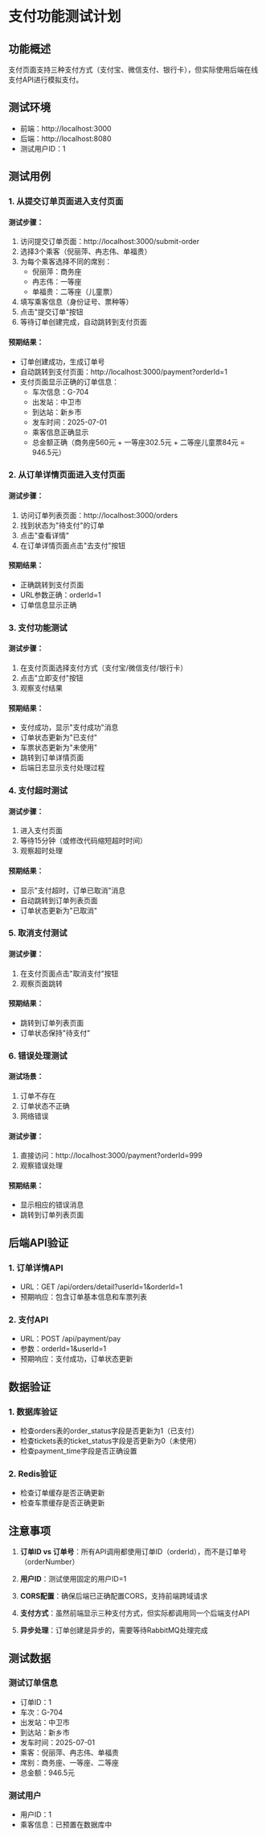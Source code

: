 # 支付功能测试计划

## 功能概述
支付页面支持三种支付方式（支付宝、微信支付、银行卡），但实际使用后端在线支付API进行模拟支付。

## 测试环境
- 前端：http://localhost:3000
- 后端：http://localhost:8080
- 测试用户ID：1

## 测试用例

### 1. 从提交订单页面进入支付页面

#### 测试步骤：
1. 访问提交订单页面：http://localhost:3000/submit-order
2. 选择3个乘客（倪丽萍、冉志伟、单福贵）
3. 为每个乘客选择不同的席别：
   - 倪丽萍：商务座
   - 冉志伟：一等座
   - 单福贵：二等座（儿童票）
4. 填写乘客信息（身份证号、票种等）
5. 点击"提交订单"按钮
6. 等待订单创建完成，自动跳转到支付页面

#### 预期结果：
- 订单创建成功，生成订单号
- 自动跳转到支付页面：http://localhost:3000/payment?orderId=1
- 支付页面显示正确的订单信息：
  - 车次信息：G-704
  - 出发站：中卫市
  - 到达站：新乡市
  - 发车时间：2025-07-01
  - 乘客信息正确显示
  - 总金额正确（商务座560元 + 一等座302.5元 + 二等座儿童票84元 = 946.5元）

### 2. 从订单详情页面进入支付页面

#### 测试步骤：
1. 访问订单列表页面：http://localhost:3000/orders
2. 找到状态为"待支付"的订单
3. 点击"查看详情"
4. 在订单详情页面点击"去支付"按钮

#### 预期结果：
- 正确跳转到支付页面
- URL参数正确：orderId=1
- 订单信息显示正确

### 3. 支付功能测试

#### 测试步骤：
1. 在支付页面选择支付方式（支付宝/微信支付/银行卡）
2. 点击"立即支付"按钮
3. 观察支付结果

#### 预期结果：
- 支付成功，显示"支付成功"消息
- 订单状态更新为"已支付"
- 车票状态更新为"未使用"
- 跳转到订单详情页面
- 后端日志显示支付处理过程

### 4. 支付超时测试

#### 测试步骤：
1. 进入支付页面
2. 等待15分钟（或修改代码缩短超时时间）
3. 观察超时处理

#### 预期结果：
- 显示"支付超时，订单已取消"消息
- 自动跳转到订单列表页面
- 订单状态更新为"已取消"

### 5. 取消支付测试

#### 测试步骤：
1. 在支付页面点击"取消支付"按钮
2. 观察页面跳转

#### 预期结果：
- 跳转到订单列表页面
- 订单状态保持"待支付"

### 6. 错误处理测试

#### 测试场景：
1. 订单不存在
2. 订单状态不正确
3. 网络错误

#### 测试步骤：
1. 直接访问：http://localhost:3000/payment?orderId=999
2. 观察错误处理

#### 预期结果：
- 显示相应的错误消息
- 跳转到订单列表页面

## 后端API验证

### 1. 订单详情API
- URL：GET /api/orders/detail?userId=1&orderId=1
- 预期响应：包含订单基本信息和车票列表

### 2. 支付API
- URL：POST /api/payment/pay
- 参数：orderId=1&userId=1
- 预期响应：支付成功，订单状态更新

## 数据验证

### 1. 数据库验证
- 检查orders表的order_status字段是否更新为1（已支付）
- 检查tickets表的ticket_status字段是否更新为0（未使用）
- 检查payment_time字段是否正确设置

### 2. Redis验证
- 检查订单缓存是否正确更新
- 检查车票缓存是否正确更新

## 注意事项

1. **订单ID vs 订单号**：所有API调用都使用订单ID（orderId），而不是订单号（orderNumber）

2. **用户ID**：测试使用固定的用户ID=1

3. **CORS配置**：确保后端已正确配置CORS，支持前端跨域请求

4. **支付方式**：虽然前端显示三种支付方式，但实际都调用同一个后端支付API

5. **异步处理**：订单创建是异步的，需要等待RabbitMQ处理完成

## 测试数据

### 测试订单信息
- 订单ID：1
- 车次：G-704
- 出发站：中卫市
- 到达站：新乡市
- 发车时间：2025-07-01
- 乘客：倪丽萍、冉志伟、单福贵
- 席别：商务座、一等座、二等座
- 总金额：946.5元

### 测试用户
- 用户ID：1
- 乘客信息：已预置在数据库中 